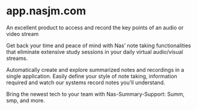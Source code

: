 # app.nasjm.com
An excellent product to access and record the key points of an audio or video stream

Get back your time and peace of mind with Nas’ note taking functionalities that eliminate extensive study sessions in your daily virtual audio/visual streams.

Automatically create and explore summarized notes and recordings in a single application. Easily define your style of note taking, information required and watch our systems record notes you'll understand.

Bring the newest tech to your team with Nas-Summary-Support: Summ, smp, and more.
